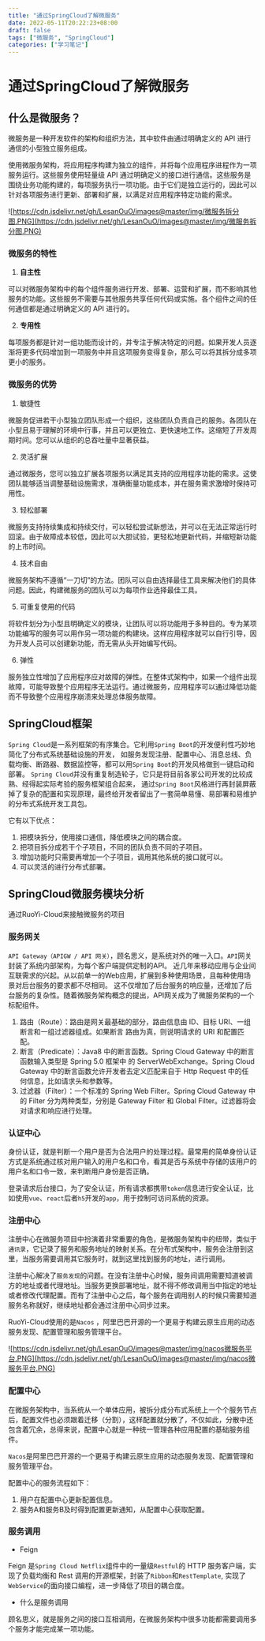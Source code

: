 ```yaml
---
title: "通过SpringCloud了解微服务"
date: 2022-05-11T20:22:23+08:00
draft: false
tags: ["微服务", "SpringCloud"]
categories: ["学习笔记"]
---
```


# 通过SpringCloud了解微服务

## 什么是微服务？

微服务是一种开发软件的架构和组织方法，其中软件由通过明确定义的 API 进行通信的小型独立服务组成。

使用微服务架构，将应用程序构建为独立的组件，并将每个应用程序进程作为一项服务运行。这些服务使用轻量级 API 通过明确定义的接口进行通信。这些服务是围绕业务功能构建的，每项服务执行一项功能。由于它们是独立运行的，因此可以针对各项服务进行更新、部署和扩展，以满足对应用程序特定功能的需求。

![https://cdn.jsdelivr.net/gh/LesanOuO/images@master/img/微服务拆分图.PNG](https://cdn.jsdelivr.net/gh/LesanOuO/images@master/img/微服务拆分图.PNG)

### 微服务的特性

1. **自主性**

可以对微服务架构中的每个组件服务进行开发、部署、运营和扩展，而不影响其他服务的功能。这些服务不需要与其他服务共享任何代码或实施。各个组件之间的任何通信都是通过明确定义的 API 进行的。

2. **专用性**

每项服务都是针对一组功能而设计的，并专注于解决特定的问题。如果开发人员逐渐将更多代码增加到一项服务中并且这项服务变得复杂，那么可以将其拆分成多项更小的服务。

### 微服务的优势

1. 敏捷性

微服务促进若干小型独立团队形成一个组织，这些团队负责自己的服务。各团队在小型且易于理解的环境中行事，并且可以更独立、更快速地工作。这缩短了开发周期时间。您可以从组织的总吞吐量中显著获益。

2. 灵活扩展

通过微服务，您可以独立扩展各项服务以满足其支持的应用程序功能的需求。这使团队能够适当调整基础设施需求，准确衡量功能成本，并在服务需求激增时保持可用性。

3. 轻松部署

微服务支持持续集成和持续交付，可以轻松尝试新想法，并可以在无法正常运行时回滚。由于故障成本较低，因此可以大胆试验，更轻松地更新代码，并缩短新功能的上市时间。

4. 技术自由

微服务架构不遵循“一刀切”的方法。团队可以自由选择最佳工具来解决他们的具体问题。因此，构建微服务的团队可以为每项作业选择最佳工具。

5. 可重复使用的代码

将软件划分为小型且明确定义的模块，让团队可以将功能用于多种目的。专为某项功能编写的服务可以用作另一项功能的构建块。这样应用程序就可以自行引导，因为开发人员可以创建新功能，而无需从头开始编写代码。

6. 弹性

服务独立性增加了应用程序应对故障的弹性。在整体式架构中，如果一个组件出现故障，可能导致整个应用程序无法运行。通过微服务，应用程序可以通过降低功能而不导致整个应用程序崩溃来处理总体服务故障。

## SpringCloud框架

`Spring Cloud`是一系列框架的有序集合。它利用`Spring Boot`的开发便利性巧妙地简化了分布式系统基础设施的开发， 如服务发现注册、配置中心、消息总线、负载均衡、断路器、数据监控等，都可以用`Spring Boot`的开发风格做到一键启动和部署。 `Spring Cloud`并没有重复制造轮子，它只是将目前各家公司开发的比较成熟、经得起实际考验的服务框架组合起来， 通过`Spring Boot`风格进行再封装屏蔽掉了复杂的配置和实现原理，最终给开发者留出了一套简单易懂、易部署和易维护的分布式系统开发工具包。

它有以下优点：

1. 把模块拆分，使用接口通信，降低模块之间的耦合度。
2. 把项目拆分成若干个子项目，不同的团队负责不同的子项目。
3. 增加功能时只需要再增加一个子项目，调用其他系统的接口就可以。
4. 可以灵活的进行分布式部署。

## SpringCloud微服务模块分析

通过RuoYi-Cloud来接触微服务的项目

### 服务网关

`API Gateway（APIGW / API 网关）`，顾名思义，是系统对外的唯一入口。`API`网关封装了系统内部架构，为每个客户端提供定制的API。 近几年来移动应用与企业间互联需求的兴起。从以前单一的Web应用，扩展到多种使用场景，且每种使用场景对后台服务的要求都不尽相同。 这不仅增加了后台服务的响应量，还增加了后台服务的复杂性。随着微服务架构概念的提出，API网关成为了微服务架构的一个标配组件。

1. 路由（Route）：路由是网关最基础的部分，路由信息由 ID、目标 URI、一组断言和一组过滤器组成。如果断言 路由为真，则说明请求的 URI 和配置匹配。
2.  断言（Predicate）：Java8 中的断言函数。Spring Cloud Gateway 中的断言函数输入类型是 Spring 5.0 框架中 的 ServerWebExchange。Spring Cloud Gateway 中的断言函数允许开发者去定义匹配来自于 Http Request 中的任 何信息，比如请求头和参数等。
3. 过滤器（Filter）：一个标准的 Spring Web Filter。Spring Cloud Gateway 中的 Filter 分为两种类型，分别是 Gateway Filter 和 Global Filter。过滤器将会对请求和响应进行处理。

### 认证中心

身份认证，就是判断一个用户是否为合法用户的处理过程。最常用的简单身份认证方式是系统通过核对用户输入的用户名和口令，看其是否与系统中存储的该用户的用户名和口令一致，来判断用户身份是否正确。

登录请求后台接口，为了安全认证，所有请求都携带`token`信息进行安全认证，比如使用`vue`、`react`后者`h5`开发的`app`，用于控制可访问系统的资源。

### 注册中心

注册中心在微服务项目中扮演着非常重要的角色，是微服务架构中的纽带，类似于`通讯录`，它记录了服务和服务地址的映射关系。在分布式架构中，服务会注册到这里，当服务需要调用其它服务时，就到这里找到服务的地址，进行调用。

注册中心解决了`服务发现`的问题。在没有注册中心时候，服务间调用需要知道被调方的地址或者代理地址。当服务更换部署地址，就不得不修改调用当中指定的地址或者修改代理配置。而有了注册中心之后，每个服务在调用别人的时候只需要知道服务名称就好，继续地址都会通过注册中心同步过来。

RuoYi-Cloud使用的是`Nacos` ，阿里巴巴开源的一个更易于构建云原生应用的动态服务发现、配置管理和服务管理平台。

![https://cdn.jsdelivr.net/gh/LesanOuO/images@master/img/nacos微服务平台.PNG](https://cdn.jsdelivr.net/gh/LesanOuO/images@master/img/nacos微服务平台.PNG)

### 配置中心

在微服务架构中，当系统从一个单体应用，被拆分成分布式系统上一个个服务节点后，配置文件也必须跟着迁移（分割），这样配置就分散了，不仅如此，分散中还包含着冗余，总得来说，配置中心就是一种统一管理各种应用配置的基础服务组件。

`Nacos`是阿里巴巴开源的一个更易于构建云原生应用的动态服务发现、配置管理和服务管理平台。

配置中心的服务流程如下：

1. 用户在配置中心更新配置信息。
2. 服务A和服务B及时得到配置更新通知，从配置中心获取配置。

### 服务调用

- Feign

Feign 是`Spring Cloud Netflix`组件中的一量级`Restful`的 HTTP 服务客户端，实现了负载均衡和 Rest 调用的开源框架，封装了`Ribbon`和`RestTemplate`, 实现了`WebService`的面向接口编程，进一步降低了项目的耦合度。

- 什么是服务调用

顾名思义，就是服务之间的接口互相调用，在微服务架构中很多功能都需要调用多个服务才能完成某一项功能。